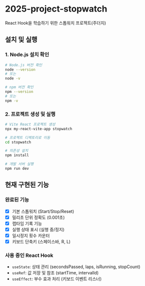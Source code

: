# 2025-project-stopwatch

React Hook을 학습하기 위한 스톱워치 프로젝트(주더지)

## 설치 및 실행

### 1. Node.js 설치 확인

```bash
# Node.js 버전 확인
node --version
# 또는
node -v

# npm 버전 확인
npm --version
# 또는
npm -v
```

### 2. 프로젝트 생성 및 실행

```bash
# Vite React 프로젝트 생성
npx my-react-vite-app stopwatch

# 프로젝트 디렉토리로 이동
cd stopwatch

# 의존성 설치
npm install

# 개발 서버 실행
npm run dev
```

## 현재 구현된 기능

### 완료된 기능

- [x] 기본 스톱워치 (Start/Stop/Reset)
- [x] 밀리초 단위 정확도 (0.001초)
- [x] 랩타임 기록 기능
- [x] 실행 상태 표시 (실행 중/정지)
- [x] 일시정지 횟수 카운터
- [x] 키보드 단축키 (스페이스바, R, L)

### 사용 중인 React Hook

- `useState`: 상태 관리 (secondsPassed, laps, isRunning, stopCount)
- `useRef`: 값 저장 및 참조 (startTime, intervalId)
- `useEffect`: 부수 효과 처리 (키보드 이벤트 리스너)
